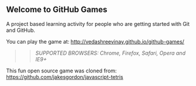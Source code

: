 ## Welcome to GitHub Games

A project based learning activity for people who are getting started with Git and GitHub.

You can play the game at: http://vedashreevinay.github.io/github-games/

>> _*SUPPORTED BROWSERS*: Chrome, Firefox, Safari, Opera and IE9+_

This fun open source game was cloned from: https://github.com/jakesgordon/javascript-tetris
